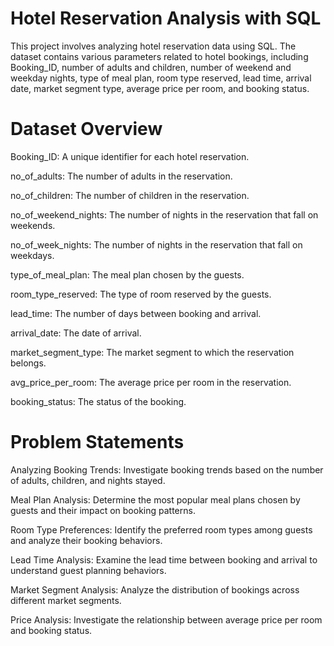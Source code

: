 # Hotel Reservation Analysis with SQL
This project involves analyzing hotel reservation data using SQL. The dataset contains various parameters related to hotel bookings, including Booking_ID, number of adults and children, number of weekend and weekday nights, type of meal plan, room type reserved, lead time, arrival date, market segment type, average price per room, and booking status.

# Dataset Overview
Booking_ID: A unique identifier for each hotel reservation.

no_of_adults: The number of adults in the reservation.

no_of_children: The number of children in the reservation.

no_of_weekend_nights: The number of nights in the reservation that fall on weekends.

no_of_week_nights: The number of nights in the reservation that fall on weekdays.

type_of_meal_plan: The meal plan chosen by the guests.

room_type_reserved: The type of room reserved by the guests.

lead_time: The number of days between booking and arrival.

arrival_date: The date of arrival.

market_segment_type: The market segment to which the reservation belongs.

avg_price_per_room: The average price per room in the reservation.

booking_status: The status of the booking.

# Problem Statements
Analyzing Booking Trends: Investigate booking trends based on the number of adults, children, and nights stayed.

Meal Plan Analysis: Determine the most popular meal plans chosen by guests and their impact on booking patterns.

Room Type Preferences: Identify the preferred room types among guests and analyze their booking behaviors.

Lead Time Analysis: Examine the lead time between booking and arrival to understand guest planning behaviors.

Market Segment Analysis: Analyze the distribution of bookings across different market segments.

Price Analysis: Investigate the relationship between average price per room and booking status.
